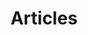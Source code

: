 ---
title: Articles
layout: category
taxonomy: articles
permalink: /articles/
show_excerpts: true
entries_layout: list
search_omit: true
---